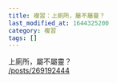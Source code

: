 ```yaml
---
title: 複習：上廁所，屬不屬靈？
last_modified_at: 1644325200
category: 複習
tags: []
---
```


<p>上廁所，屬不屬靈？<br/>
<a href="/posts/269192444" target="_blank">/posts/269192444</a></p>
<p> </p>
